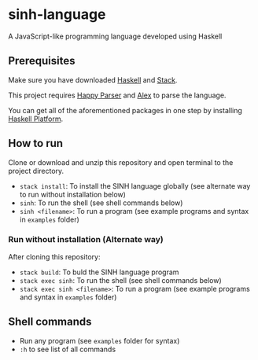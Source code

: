 # sinh-language
A JavaScript-like programming language developed using Haskell

## Prerequisites
Make sure you have downloaded [Haskell](https://www.haskell.org/downloads) and [Stack](https://docs.haskellstack.org/en/stable/README/).

This project requires [Happy Parser](https://www.haskell.org/happy/) and [Alex](https://www.haskell.org/alex/) to parse the language.

You can get all of the aforementioned packages in one step by installing [Haskell Platform](https://www.haskell.org/platform/).

## How to run
Clone or download and unzip this repository and open terminal to the project directory.
* `stack install`: To install the SINH language globally (see alternate way to run without installation below)
* `sinh`: To run the shell (see shell commands below)
* `sinh <filename>`: To run a program (see example programs and syntax in `examples` folder)


### Run without installation (Alternate way)
After cloning this repository:
* `stack build`: To buld the SINH language program
* `stack exec sinh`: To run the shell (see shell commands below)
* `stack exec sinh <filename>`: To run a program (see example programs and syntax in `examples` folder)


## Shell commands
* Run any program (see `examples` folder for syntax)
* `:h` to see list of all commands
